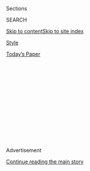 <div id="app">

<div>

<div>

<div>

<div class="NYTAppHideMasthead css-1q2w90k e1suatyy0">

<div class="section css-ui9rw0 e1suatyy2">

<div class="css-eph4ug er09x8g0">

<div class="css-6n7j50">

</div>

<span class="css-1dv1kvn">Sections</span>

<div class="css-10488qs">

<span class="css-1dv1kvn">SEARCH</span>

</div>

[Skip to content](#site-content)[Skip to site
index](#site-index)

</div>

<div id="masthead-section-label" class="css-1wr3we4 eaxe0e00">

[Style](https://www.nytimes.com/section/style)

</div>

<div class="css-10698na e1huz5gh0">

</div>

</div>

<div id="masthead-bar-one" class="section hasLinks css-15hmgas e1csuq9d3">

<div class="css-uqyvli e1csuq9d0">

</div>

<div class="css-1uqjmks e1csuq9d1">

</div>

<div class="css-9e9ivx">

[](https://myaccount.nytimes.com/auth/login?response_type=cookie&client_id=vi)

</div>

<div class="css-1bvtpon e1csuq9d2">

[Today’s
Paper](https://www.nytimes.com/section/todayspaper)

</div>

</div>

</div>

</div>

<div data-aria-hidden="false">

<div id="site-content" data-role="main">

<div>

<div class="css-1aor85t" style="opacity:0.000000001;z-index:-1;visibility:hidden">

<div class="css-1hqnpie">

<div class="css-epjblv">

<span class="css-17xtcya">[Style](/section/style)</span><span class="css-x15j1o">|</span><span class="css-fwqvlz">Why
Did She Leave Me
There?</span>

</div>

<div class="css-k008qs">

<div class="css-1iwv8en">

<span class="css-18z7m18"></span>

<div>

</div>

</div>

<span class="css-1n6z4y">https://nyti.ms/2OTxRe0</span>

<div class="css-1705lsu">

<div class="css-4xjgmj">

<div class="css-4skfbu" data-role="toolbar" data-aria-label="Social Media Share buttons, Save button, and Comments Panel with current comment count" data-testid="share-tools">

  - 
  - 
  - 
  - 
    
    <div class="css-6n7j50">
    
    </div>

  - 

</div>

</div>

</div>

</div>

</div>

</div>

<div id="NYT_TOP_BANNER_REGION" class="css-13pd83m">

</div>

<div id="top-wrapper" class="css-1sy8kpn">

<div id="top-slug" class="css-l9onyx">

Advertisement

</div>

[Continue reading the main
story](#after-top)

<div class="ad top-wrapper" style="text-align:center;height:100%;display:block;min-height:250px">

<div id="top" class="place-ad" data-position="top" data-size-key="top">

</div>

</div>

<div id="after-top">

</div>

</div>

<div>

<div id="sponsor-wrapper" class="css-1hyfx7x">

<div id="sponsor-slug" class="css-19vbshk">

Supported by

</div>

[Continue reading the main
story](#after-sponsor)

<div id="sponsor" class="ad sponsor-wrapper" style="text-align:center;height:100%;display:block">

</div>

<div id="after-sponsor">

</div>

</div>

<div class="css-186x18t">

Modern Love

</div>

<div class="css-1vkm6nb ehdk2mb0">

# Why Did She Leave Me There?

</div>

A young man returns to the Vietnamese orphanage he had spent 25 years
trying to
forget.

<div class="css-79elbk" data-testid="photoviewer-wrapper">

<div class="css-z3e15g" data-testid="photoviewer-wrapper-hidden">

</div>

<div class="css-1a48zt4 ehw59r15" data-testid="photoviewer-children">

![<span class="css-cnj6d5 e1z0qqy90" itemprop="copyrightHolder"><span class="css-1ly73wi e1tej78p0">Credit...</span><span><span>Brian
Rea</span></span></span>](https://static01.nyt.com/images/2020/07/26/fashion/26MODERN-ORPHANAGE/26MODERN-ORPHANAGE-articleLarge.jpg?quality=75&auto=webp&disable=upscale)

</div>

</div>

<div class="css-18e8msd">

<div class="css-vp77d3 epjyd6m0">

<div class="css-1baulvz">

By <span class="css-1baulvz last-byline" itemprop="name">Kacey Vu
Shap</span>

</div>

</div>

  - July 24,
    2020

  - 
    
    <div class="css-4xjgmj">
    
    <div class="css-d8bdto" data-role="toolbar" data-aria-label="Social Media Share buttons, Save button, and Comments Panel with current comment count" data-testid="share-tools">
    
      - 
      - 
      - 
      - 
        
        <div class="css-6n7j50">
        
        </div>
    
      - 
    
    </div>
    
    </div>

</div>

</div>

<div class="section meteredContent css-1r7ky0e" name="articleBody" itemprop="articleBody">

<div class="css-1fanzo5 StoryBodyCompanionColumn">

<div class="css-53u6y8">

The gate to the orphanage was smaller than I remembered. Nearly 25 years
had passed since I lived there. I wondered if coming back was a good
idea.

My best friends Phu, Francis and Will had planned this trip to Vietnam
and invited me to come. I met them 15 years earlier when I was in high
school. They were in college and had started a support group for young,
gay Asian men.

At the time, I was rocking blonde highlights, blue contacts and
Abercrombie & Fitch T-shirts with baggy ripped jeans. Phu and Francis
thought I was trying too hard, but they let me tag along. Now they had
become my overprotective brothers, nagging me about everything.

My friends knew I had lived in an orphanage near Ho Chi Minh City and
suggested, as part of our trip, that we try to visit. More than that,
they wanted to do a Kickstarter campaign to raise money for the orphans
who now lived there.

</div>

</div>

<div class="css-1fanzo5 StoryBodyCompanionColumn">

<div class="css-53u6y8">

I thought that was crazy. We were set to leave in a week. And I had no
desire to return to a place I had spent most of my life trying to
forget.

“This is a once-in-a-lifetime opportunity,” Francis said. “You won’t be
alone. We’ll be with you.”

They were able to talk me into it, and within days we had raised more
than $5,000 to buy clothes, toys and other essentials.

*\[*[*Sign up for Love Letter, our weekly email about Modern Love,
weddings and
relationships.*](https://www.nytimes.com/newsletters/love-letter)*\]*

The next week, as we unloaded the donations from a rented truck and made
our way inside the orphanage, we were greeted by tiny faces and bony,
outstretched hands. How strange that I once had been among those scared,
excited faces vying for attention from a stranger like me.

Back then, the big building was dilapidated, the white paint covered in
dirt, the walls battered. It had since been fixed up and expanded, but
one thing remained: the distinct odor of baby powder, sweat, urine,
decay, hopelessness and despair.

Even though I was 5 when I arrived, I was too small to quarter with the
older children but too big to be with the babies, so they put me with
those with deformities, missing limbs or mental illnesses. The memories
came rushing back as my friends and I walked inside. My eyes began to
swell, my heart pounded and my anxiety kicked in. Before long, I was
fleeing to the gated entrance, my friends calling after me.

</div>

</div>

<div class="css-1fanzo5 StoryBodyCompanionColumn">

<div class="css-53u6y8">

As a child, whenever I told people I was adopted, I used to say I came
premade: I simply appeared on one summer night at the Baltimore airport
to be greeted by my mom, dad and sister, who were bearing candies,
flowers and kisses. It was easier to sanitize my story by speaking only
of my life as Kacey, who was loved and wanted, than to tell people of my
life as Vu, who was abandoned and undesired.

I never knew my birth mother, who died when I was 2 in the delivery room
along with my brother. I hardly knew my birth father, a migrant worker
who was never around. When I was 5, my older sister drowned in a river
near my grandmother’s home. I watched from 10 feet away as she thrashed
and then disappeared in the murky water.

I had pleaded with her to play in the river with the other children,
despite my grandmother forbidding us from going when she wasn’t around.
I wished it had been me who drowned that day.

Then it was just my grandmother and I living together in a poor farming
village in southern Vietnam. If my grandmother were a cat, I was her
tail, because wherever she went, I followed. I loved being near her in
the kitchen. Exotic spices mingling with seasoned meat and fresh herbs
would cocoon us in their delicious embrace as I peppered my grandmother
with questions about our favorite subject: my mother.

“Grandma, you have my eyes, my nose and my cheeks,” I said. “Do you
think my mother also looked like me?”

“Of course, silly\! Who do you think gave you and your mother such
handsome features?” She beamed her toothless grin. Then she stopped
chopping vegetables and said, “Can I tell you a big secret? Your mother
was my favorite of all my children. She always tried to make everyone
laugh. I want you to be good, like your mother. Yes?”

</div>

</div>

<div class="css-1fanzo5 StoryBodyCompanionColumn">

<div class="css-53u6y8">

“OK,” I said.

After my sister died, I learned that my father had died too, and it
wasn’t long before my grandmother told me to pack my things for a
trip. I was delighted, having never been on a trip before.

Eventually we arrived at a big white building full of children. After
touring the place, my grandmother seemed reluctant to leave. Finally,
she bent down and said, “I am going home, but you are staying here.”

I stood there, frozen.

My grandmother cupped my cheeks with her leathery hands and directed my
face toward hers, her normally fierce eyes filled with sadness. She took
a floral-patterned handkerchief from her neck and wrapped it around
mine. It was her favorite, infused with her familiar scent. Then she
stood up and walked away without looking back.

I tried to follow, but strong hands gripped me. I screamed for my
grandmother, begging her to take me home. After she left, I waited for
days at the gated entrance, hoping for her return.

Some months later, a Jewish couple in Northern Virginia was in the final
stages of an adoption that fell through. Devastated, on the verge of
giving up, they received my photo from the adoption agency and decided
they wanted me as their child, a difficult process that took two years.
I was entirely unaware of my adoption until the day I was taken to the
airport. I would later learn that of the hundreds of children at the
orphanage, only a handful made it to America. Most were babies. I was 7.

A quarter-century has passed since my grandmother left me that day. I
still carry her handkerchief safely tucked away with me wherever I go,
but her scent has since faded. There are so many things I have wanted to
share with her of my American life: my loving parents, friends, dog, Los
Angeles apartment and freshly minted Ph.D. in social psychology. There
are also so many questions I have wanted to ask her.

</div>

</div>

<div class="css-1fanzo5 StoryBodyCompanionColumn">

<div class="css-53u6y8">

Whenever I told people I was adopted, I didn’t tell them about the day I
was abandoned, or of my fear that my friends and family would discover
that I had been worthless enough to deserve that.

Now, my friends had seen it. They knew. When they came out and found me
by the gate, they asked why I had left so abruptly.

“I knew that once you saw my orphanage,” I said, talking fast, “you’d
think less of me and wouldn’t want to be my friends anymore.”

“Seriously?” Phu said. “We traveled across the globe, covered in
mosquito bites, soaked in sweat, and you’re worried we might think less
of you? We’ve been subjected to worse. There is Kacey who is always
late, Kacey with a big head and Kacey who chases after emotionally
unavailable men. If all that didn’t scare us off, nothing will.”

My friends surrounded me, wrapping me in their warm embrace.

“You’re family,” Francis said. “We love you. Besides, being friends with
you is like catching herpes. It’s very contagious, easily treatable, but
impossible to get rid of. And we’ve been treating it for over 15 years
now.”

Then Will said, “And maybe your grandmother did love you. Maybe letting
you go was her final act of love, so you could have a chance at a better
life.”

</div>

</div>

<div class="css-1fanzo5 StoryBodyCompanionColumn">

<div class="css-53u6y8">

It’s something I had long wondered. Had she left me because I was a
burden, or to spare me from a brutal life of poverty?

My friends then told me that while I was outside, they had been able to
find my grandmother’s last known address in the orphanage’s records.
There was a chance she still might be there, only 30 minutes away.

If my grandmother were still living there, I could have my answer. I
thought about that, and also about the love and support of my friends,
family and others who had made this possible.

“No,” I said. “I don’t need to know her address. We can go now.” For
once, I could choose not to be defined by my abandonment.

With that, we left the orphanage and spilled out into Ho Chi Minh City,
where the sweet scent of sizzling pork mingled with the laughter of
children chasing each other, as if the streets were one giant
playground.

</div>

</div>

![<span class="css-16f3y1r e13ogyst0">Kacey Vu Shap encounters a photo
of himself as a young boy in
Vietnam.</span>](https://static01.nyt.com/images/2020/07/24/style/24MODERN-ORPHANAGE-VIDEO-STILL/Screen-Shot-2020-07-20-at-4-videoSixteenByNineJumbo1600.png)

<div>

</div>

<div class="css-1fanzo5 StoryBodyCompanionColumn">

<div class="css-53u6y8">

Kacey Vu Shap is a researcher, writer and social entrepreneur in Los
Angeles.

Modern Love can be reached at <modernlove@nytimes.com>.

Want more from Modern Love? Watch the [TV
series](https://www.nytimes.com/2019/09/12/style/modern-love-tv-show-trailer.html);
sign up for the
[newsletter](https://www.nytimes.com/newsletters/love-letter); or listen
to the [podcast](https://www.nytimes.com/column/modern-love-podcast) on
[iTunes](https://itunes.apple.com/us/podcast/modern-love/id1065559535?mt=2&version=meter+at+0&module=meter-Links&pgtype=article&contentId=&mediaId=&referrer=&priority=true&action=click&contentCollection=meter-links-click),
[Spotify](https://open.spotify.com/show/03Er7mSPq9IEewOgbPD3vO) or
[Google
Play](https://play.google.com/music/listen?u=0#/ps/Iktqjbkz7bychbnofblw32dik64).
We also have swag at [the NYT
Store](https://store.nytimes.com/collections/modern-love) and a book,
“[Modern Love: True Stories of Love, Loss, and
Redemption](https://www.penguinrandomhouse.com/books/623036/modern-love-revised-and-updated-by-edited-by-daniel-jones-with-contributions-by-andrew-rannells-ayelet-waldman-amy-krouse-rosenthal-veronica-chambers-and-more/).”

</div>

</div>

</div>

<div>

</div>

<div>

</div>

<div>

</div>

<div>

<div id="bottom-wrapper" class="css-1ede5it">

<div id="bottom-slug" class="css-l9onyx">

Advertisement

</div>

[Continue reading the main
story](#after-bottom)

<div id="bottom" class="ad bottom-wrapper" style="text-align:center;height:100%;display:block;min-height:90px">

</div>

<div id="after-bottom">

</div>

</div>

</div>

</div>

</div>

## Site Index

<div>

</div>

## Site Information Navigation

  - [© <span>2020</span> <span>The New York Times
    Company</span>](https://help.nytimes.com/hc/en-us/articles/115014792127-Copyright-notice)

<!-- end list -->

  - [NYTCo](https://www.nytco.com/)
  - [Contact
    Us](https://help.nytimes.com/hc/en-us/articles/115015385887-Contact-Us)
  - [Work with us](https://www.nytco.com/careers/)
  - [Advertise](https://nytmediakit.com/)
  - [T Brand Studio](http://www.tbrandstudio.com/)
  - [Your Ad
    Choices](https://www.nytimes.com/privacy/cookie-policy#how-do-i-manage-trackers)
  - [Privacy](https://www.nytimes.com/privacy)
  - [Terms of
    Service](https://help.nytimes.com/hc/en-us/articles/115014893428-Terms-of-service)
  - [Terms of
    Sale](https://help.nytimes.com/hc/en-us/articles/115014893968-Terms-of-sale)
  - [Site
    Map](https://spiderbites.nytimes.com)
  - [Help](https://help.nytimes.com/hc/en-us)
  - [Subscriptions](https://www.nytimes.com/subscription?campaignId=37WXW)

</div>

</div>

</div>

</div>

